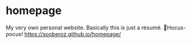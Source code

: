 # homepage
My very own personal website. Basically this is just a résumé.
🧙Hocus-pocus!
https://sooberoz.github.io/homepage/
